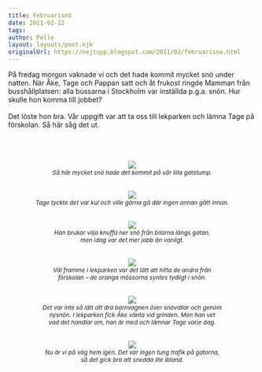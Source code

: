 ```yaml
---
title: Februarisnö
date: 2011-02-12
tags: 	
author: Pelle
layout: layouts/post.njk
originalUrl: https://nejtupp.blogspot.com/2011/02/februarisno.html
---
```


På fredag morgon vaknade vi och det hade kommit mycket snö under natten.  När Åke, Tage och Pappan satt och åt frukost ringde Mamman från  busshållplatsen: alla bussarna i Stockholm var inställda p.g.a. snön.  Hur skulle hon komma till jobbet?<br><br>Det löste hon bra. Vår uppgift var att ta oss till lekparken och lämna Tage på förskolan. Så här såg det ut.<br><br><br><br><div style="text-align: center; font-style: italic;"><span style="font-size:85%;"><img src="../../../../img/Sn%25C3%25B6kaos%2Bvid%2Bl%25C3%25A4mning-IMG_0927.jpg"><br>Så här mycket snö hade det kommit på vår lilla gatstump.<br><br><br><img src="../../../../img/Sn%25C3%25B6kaos%2Bvid%2Bl%25C3%25A4mning-IMG_0917.jpg"><br></a>Tage tyckte det var kul och ville gärna gå där ingen annan gått innan.<br><br><br><img src="../../../../img/Sn%25C3%25B6kaos%2Bvid%2Bl%25C3%25A4mning-IMG_0919.jpg"><br>Han brukar vilja knuffa ner snö från bilarna längs gatan,<br>men idag var det mer jobb än vanligt.<br><br><br><img src="../../../../img/Sn%25C3%25B6kaos%2Bvid%2Bl%25C3%25A4mning-IMG_0923.jpg"><br>Väl framme i lekparken var det lätt att hitta de andra från<br>förskolan – de oranga mössorna syntes tydligt i snön.<br><br><br><img src="../../../../img/Sn%25C3%25B6kaos%2Bvid%2Bl%25C3%25A4mning-IMG_0925.jpg"><br>Det var inte så lätt att dra barnvagnen över snövallar och genom<br>nysnön. I lekparken fick Åke vänta vid grinden. Men han vet<br>vad det handlar om, han är med och lämnar Tage varje dag.<br><br><br><img src="../../../../img/Sn%25C3%25B6kaos%2Bvid%2Bl%25C3%25A4mning-IMG_0926.jpg"><br>Nu är vi på väg hem igen. Det var ingen tung trafik på gatorna,<br>så det gick bra att snedda lite ibland.<br><br></span></div>
